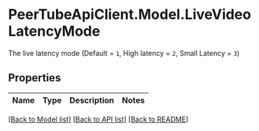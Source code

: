 # PeerTubeApiClient.Model.LiveVideoLatencyMode
The live latency mode (Default = `1`, High latency = `2`, Small Latency = `3`)

## Properties

Name | Type | Description | Notes
------------ | ------------- | ------------- | -------------

[[Back to Model list]](../README.md#documentation-for-models) [[Back to API list]](../README.md#documentation-for-api-endpoints) [[Back to README]](../README.md)

